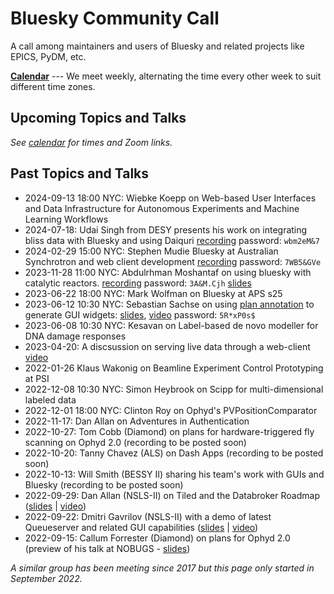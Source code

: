 # Bluesky Community Call

A call among maintainers and users of Bluesky and related projects like EPICS, PyDM, etc.

[**Calendar**](https://calendar.google.com/calendar/u/0/embed?src=7aolj23t540871bsu27ikei5i8@group.calendar.google.com&ctz=America/New_York) --- We meet
weekly, alternating the time every other week to suit different time zones.

## Upcoming Topics and Talks

_See [calendar](https://tinyurl.com/BlueskyCommunityCallCalendar) for times and Zoom links._

## Past Topics and Talks
* 2024-09-13 18:00 NYC: Wiebke Koepp on Web-based User Interfaces and Data Infrastructure for Autonomous Experiments and Machine Learning Workflows
* 2024-07-18: Udai Singh from DESY presents his work on integrating bliss data with Bluesky and using Daiquri [recording](https://helmholtz-berlin-de.zoom-x.de/rec/share/jqdTdh501yR-Ngb9JM0PZsKTg7dqGvhWk8lpwNomYbh1fWMxwf7GMsqWY_KYleBE.uEPd1zrPzPR1rZKp?startTime=1721311336000) password: `wbm2eM&7`
* 2024-02-29 15:00 NYC: Stephen Mudie Bluesky at Australian Synchrotron and web client development [recording](https://helmholtz-berlin-de.zoom-x.de/rec/share/_IVFeUMYlC8HcZYxJp9VxxGEY36GqsMpVP41R8XBgsph-6YzxFLU_AO1-jKTsSMb.TvGXecuf1Jz7Hlui) password: `7WB5&GVe`
* 2023-11-28 11:00 NYC: Abdulrhman Moshantaf on using bluesky with catalytic reactors. [recording](https://helmholtz-berlin-de.zoom-x.de/rec/share/nf3KJc-hAv_kD8B63_kZybrne_yun6ZvgaR6JfUlqyvvskchl8vyHi4lZdTUwPk.JdbuZDJR4WTpVmPi) password: `3A&M.Cjh` [slides](https://hope.helmholtz-berlin.de/files/index.php/s/ZNtmFCeEaYypGXR)
* 2023-06-22 18:00 NYC: Mark Wolfman on Bluesky at APS s25
* 2023-06-12 10:30 NYC: Sebastian Sachse on using [plan annotation](https://blueskyproject.io/bluesky-queueserver/plan_annotation.html) to generate GUI widgets:  [slides](https://nubes.helmholtz-berlin.de/s/Qs7jRa54ZY7CE3j), [video](https://helmholtz-berlin-de.zoom.us/rec/component-page?action=viewdetailpage&sharelevel=meeting&useWhichPasswd=meeting&clusterId=eu02&componentName=need-password&meetingId=gT4rpGszfRJtX46rFS1q8pA1dgI8LgbUXZT9szhZVwbVFT8OV1kDzEzCt5Ly0N-V.OS8-YeFWkrYs13ID&originRequestUrl=https%3A%2F%2Fhelmholtz-berlin-de.zoom.us%2Frec%2Fshare%2Fw0iQ4MLK4isTTaiIhBnS8PjJhdaT43ZBgPI3LehZXy9cyyGCsMc-8ZMvwoPKTebI.6MtSnC01YGb5-iR5) password: `5R*xP0s$`
* 2023-06-08 10:30 NYC: Kesavan on Label-based de novo modeller for DNA damage responses
* 2023-04-20: A discsussion on serving live data through a web-client [video](https://nubes.helmholtz-berlin.de/s/N3yDgBddJFAXaEC)
* 2022-01-26 Klaus Wakonig on Beamline Experiment Control Prototyping at PSI
* 2022-12-08 10:30 NYC: Simon Heybrook on Scipp for multi-dimensional labeled data
* 2022-12-01 18:00 NYC: Clinton Roy on Ophyd's PVPositionComparator
* 2022-11-17: Dan Allan on Adventures in Authentication
* 2022-10-27: Tom Cobb (Diamond) on plans for hardware-triggered fly scanning on Ophyd 2.0 (recording to be posted soon)
* 2022-10-20: Tanny Chavez (ALS) on Dash Apps (recording to be posted soon)
* 2022-10-13: Will Smith (BESSY II) sharing his team's work with GUIs and Bluesky (recording to be posted soon)
* 2022-09-29: Dan Allan (NSLS-II) on Tiled and the Databroker Roadmap ([slides](https://brookhavenlab-my.sharepoint.com/:p:/g/personal/dallan_bnl_gov/EcjwRM7ROvhAvsPYZM_rYewBEjWpGF4q-OZ34-kjyZwkow?e=EtoxKX) | [video](https://www.youtube.com/watch?v=hWg2jwZClLo))
* 2022-09-22: Dmitri Gavrilov (NSLS-II) with a demo of latest Queueserver and related GUI capabilities ([slides](https://brookhavenlab-my.sharepoint.com/:b:/g/personal/dallan_bnl_gov/ESnPb-qhDX1NhLiy4Xgyr50BeeEuzm2HJAHO1WI94rxT-g?e=aP14rS) | [video](https://www.youtube.com/watch?v=r-S3fxvPorY))
* 2022-09-15: Callum Forrester (Diamond) on plans for Ophyd 2.0 (preview of his talk at NOBUGS - [slides](https://indico.psi.ch/event/12738/contributions/38897/))

_A similar group has been meeting since 2017 but this page only started in September 2022._


